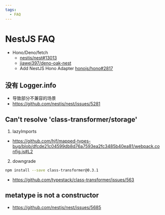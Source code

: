 ```yaml
---
tags:
  - FAQ
---
```


# NestJS FAQ

- Hono/Deno/fetch
  - [nestjs/nest#13013](https://github.com/nestjs/nest/issues/13013)
  - [jiawei397/deno-oak-nest](https://github.com/jiawei397/deno-oak-nest)
  - Add NestJS Hono Adapter [honojs/hono#2817](https://github.com/honojs/hono/issues/2817)

## 没有 Logger.info

- 导致部分不兼容的场景
- https://github.com/nestjs/nest/issues/5281

## Can't resolve 'class-transformer/storage'

1. lazyImports

- https://github.com/hjf/mapped-types-bug/blob/dfcde21c04599db8d76a7593ea2fc3485b40ea81/webpack.config.js#L2

2. downgrade

```bash
npm install --save class-transformer@0.3.1
```

- https://github.com/typestack/class-transformer/issues/563

## metatype is not a constructor

- https://github.com/nestjs/nest/issues/5685
